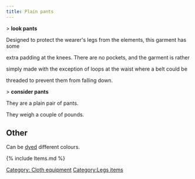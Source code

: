 ```yaml
---
title: Plain pants
---
```


\> **look pants**

Designed to protect the wearer's legs from the elements, this garment
has some

extra padding at the knees. There are no pockets, and the garment is
rather

simply made with the exception of loops at the waist where a belt could
be

threaded to prevent them from falling down.

\> **consider pants**

They are a plain pair of pants.

They weigh a couple of pounds.

## Other

Can be [dyed](dye "wikilink") different colours.

{% include Items.md %}

[Category: Cloth equipment](Category:_Cloth_equipment "wikilink")
[Category:Legs items](Category:Legs_items "wikilink")